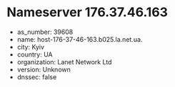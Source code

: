 # Nameserver 176.37.46.163

* as_number: 39608
* name: host-176-37-46-163.b025.la.net.ua.
* city: Kyiv
* country: UA
* organization: Lanet Network Ltd
* version: Unknown
* dnssec: false
